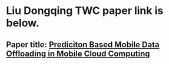 # Liu Dongqing TWC paper link is below.

## Paper title: [Prediciton Based Mobile Data Offloading in Mobile Cloud Computing](https://github.com/hollyliu2008/liudongqing.github.io/blob/master/TWC_Dongqing.pdf)
